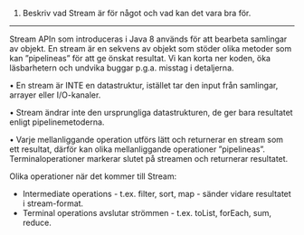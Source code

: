 1.	Beskriv vad Stream är för något och vad kan det vara bra för.
---
Stream APIn som introduceras i Java 8 används för att bearbeta samlingar av objekt.
En stream är en sekvens av objekt som stöder olika metoder som kan ”pipelineas” för att ge önskat resultat.
Vi kan korta ner koden, öka läsbarhetern och undvika buggar p.g.a. misstag i detaljerna.

•	En stream är INTE en datastruktur, istället tar den input från samlingar, arrayer eller I/O-kanaler.

•	Stream ändrar inte den ursprungliga datastrukturen, de ger bara resultatet enligt pipelinemetoderna.

•	Varje mellanliggande operation utförs lätt och returnerar en stream som ett resultat, därför kan olika mellanliggande operationer ”pipelineas”.
Terminaloperationer markerar slutet på streamen och returnerar resultatet.


Olika operationer när det kommer till Stream:

- Intermediate operations -  t.ex. filter, sort, map - sänder vidare resultatet i stream-format.
- Terminal operations avslutar strömmen - t.ex. toList, forEach, sum, reduce.

